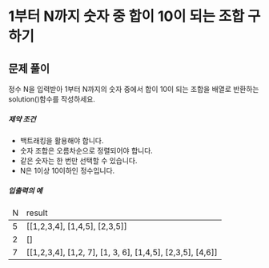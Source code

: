 # 1부터 N까지 숫자 중 합이 10이 되는 조합 구하기

## 문제 풀이

<p>
정수 N을 입력받아 1부터 N까지의 숫자 중에서 합이 10이 되는 조합을 배열로 반환하는 solution()함수를 작성하세요.
</p>

<h5>제약 조건</h5>

<ul>
    <li>백트래킹을 활용해야 합니다.</li>
    <li>숫자 조합은 오름차순으로 정렬되어야 합니다.</li>
    <li>같은 숫자는 한 번만 선택할 수 있습니다.</li>
    <li>N은 1이상 10이하인 정수입니다.</li>
</ul>

<h5>입출력의 예</h5>

<table>
    <thead>
        <tr>
            <td>N</td>
            <td>result</td>
        </tr>
    </thead>
    <tbody>
        <tr>
            <td>5</td>
            <td>[[1,2,3,4], [1,4,5], [2,3,5]]</td>
        </tr>
        <tr>
            <td>2</td>
            <td>[]</td>
        </tr>
        <tr>
            <td>7</td>
            <td>[[1,2,3,4], [1,2, 7], [1, 3, 6], [1,4,5], [2,3,5], [4,6]]</td>
        </tr>
    </tbody>
</table>
